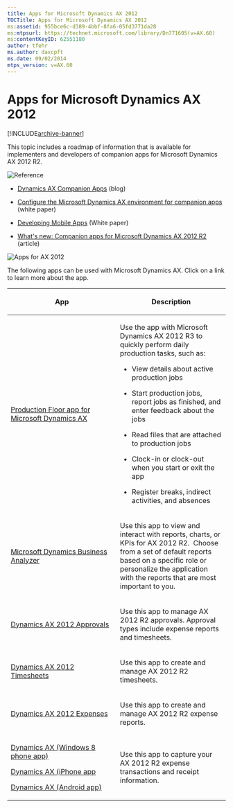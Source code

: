 ```yaml
---
title: Apps for Microsoft Dynamics AX 2012
TOCTitle: Apps for Microsoft Dynamics AX 2012
ms:assetid: 955bce6c-d389-4bbf-8fa6-05fd3771da28
ms:mtpsurl: https://technet.microsoft.com/library/Dn771605(v=AX.60)
ms:contentKeyID: 62551180
author: tfehr
ms.author: daxcpft
ms.date: 09/02/2014
mtps_version: v=AX.60
---
```


# Apps for Microsoft Dynamics AX 2012 


[!INCLUDE[archive-banner](includes/archive-banner.md)]


This topic includes a roadmap of information that is available for implementers and developers of companion apps for Microsoft Dynamics AX 2012 R2.

![Reference](images/JJ710380.TopicIcons_Reference(AX.60).png "Reference")

  - [Dynamics AX Companion Apps](https://blogs.msdn.com/b/axcompapp/) (blog)

  - [Configure the Microsoft Dynamics AX environment for companion apps](https://www.microsoft.com/en-pk/download/details.aspx?id=36776) (white paper)

  - [Developing Mobile Apps](https://www.microsoft.com/en-us/download/details.aspx?id=38413) (White paper)

  - [What's new: Companion apps for Microsoft Dynamics AX 2012 R2](what-s-new-companion-apps-for-microsoft-dynamics-ax-2012.md) (article)

![Apps for AX 2012](images/Dn771605.TopicIcons_AppsForAX(AX.60).png "Apps for AX 2012")

The following apps can be used with Microsoft Dynamics AX. Click on a link to learn more about the app.

<table>
<colgroup>
<col style="width: 50%" />
<col style="width: 50%" />
</colgroup>
<thead>
<tr class="header">
<th><p>App</p></th>
<th><p>Description</p></th>
</tr>
</thead>
<tbody>
<tr class="odd">
<td><p><a href="production-floor-app-for-microsoft-dynamics-ax.md">Production Floor app for Microsoft Dynamics AX</a></p></td>
<td><p>Use the app with Microsoft Dynamics AX 2012 R3 to quickly perform daily production tasks, such as:</p>
<ul>
<li><p>View details about active production jobs</p></li>
<li><p>Start production jobs, report jobs as finished, and enter feedback about the jobs</p></li>
<li><p>Read files that are attached to production jobs</p></li>
<li><p>Clock-in or clock-out when you start or exit the app</p></li>
<li><p>Register breaks, indirect activities, and absences</p></li>
</ul></td>
</tr>
<tr class="even">
<td><p><a href="https://technet.microsoft.com/library/dn508393.aspx">Microsoft Dynamics Business Analyzer</a></p></td>
<td><p>Use this app to view and interact with reports, charts, or KPIs for AX 2012 R2.  Choose from a set of default reports based on a specific role or personalize the application with the reports that are most important to you.</p></td>
</tr>
<tr class="odd">
<td><p><a href="https://apps.microsoft.com/windows/en-us/app/dynamics-ax-2012-approvals/50dc0fad-729f-41ce-8e26-c48e3007f067">Dynamics AX 2012 Approvals</a></p></td>
<td><p>Use this app to manage AX 2012 R2 approvals. Approval types include expense reports and timesheets.</p></td>
</tr>
<tr class="even">
<td><p><a href="https://apps.microsoft.com/windows/en-us/app/2ac31b2e-f3fa-4f1c-bfb9-151393749246">Dynamics AX 2012 Timesheets</a></p></td>
<td><p>Use this app to create and manage AX 2012 R2 timesheets.</p></td>
</tr>
<tr class="odd">
<td><p><a href="https://apps.microsoft.com/windows/en-us/app/07aab6f9-c6ce-4b81-b04c-4b43c3f6de67">Dynamics AX 2012 Expenses</a></p></td>
<td><p>Use this app to create and manage AX 2012 R2 expense reports.</p></td>
</tr>
<tr class="even">
<td><p><a href="http://www.windowsphone.com/en-us/store/app/dynamics-ax/122b713d-a446-428a-b450-be041ec90340">Dynamics AX (Windows 8 phone app)</a></p>
<p><a href="https://itunes.apple.com/us/app/dynamics-ax/id663448683?mt=8">Dynamics AX (iPhone app</a></p>
<p><a href="https://play.google.com/store/apps/details?id=microsoft.dynamics%26hl=en_419">Dynamics AX (Android app)</a></p></td>
<td><p>Use this app to capture your AX 2012 R2 expense transactions and receipt information.</p></td>
</tr>
</tbody>
</table>

  


